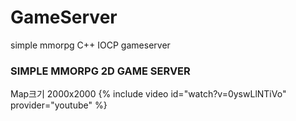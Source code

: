 # GameServer
simple mmorpg C++ IOCP gameserver

### SIMPLE MMORPG 2D GAME SERVER
Map크기 2000x2000
{% include video id="watch?v=0yswLlNTiVo" provider="youtube" %}
